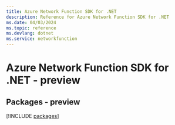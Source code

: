 ```yaml
---
title: Azure Network Function SDK for .NET
description: Reference for Azure Network Function SDK for .NET
ms.date: 04/03/2024
ms.topic: reference
ms.devlang: dotnet
ms.service: networkfunction
---
```

# Azure Network Function SDK for .NET - preview
## Packages - preview
[!INCLUDE [packages](network-function-index.md)]